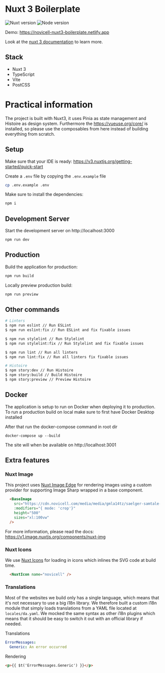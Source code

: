 # Nuxt 3 Boilerplate

![Nuxt version](https://img.shields.io/badge/Nuxt%20version-3.0.0.rc.12-3643B3)
![Node version](https://img.shields.io/badge/Node%20version-16.17.1-026E00)

Demo: https://novicell-nuxt3-boilerplate.netlify.app

Look at the [nuxt 3 documentation](https://v3.nuxtjs.org) to learn more.

## Stack
- Nuxt 3
- TypeScript
- Vite
- PostCSS

# Practical information
The project is built with Nuxt3, it uses Pinia as state management and Histoire as design system. Furthermore the https://vueuse.org/core/ is installed, so please use the composables from here instead of building everything from scratch.

## Setup
Make sure that your IDE is ready:
https://v3.nuxtjs.org/getting-started/quick-start

Create a `.env` file by copying the `.env.example` file

```bash
cp .env.example .env
```

Make sure to install the dependencies:

```bash
npm i
```

## Development Server

Start the development server on http://localhost:3000

```bash
npm run dev
```

## Production

Build the application for production:

```bash
npm run build
```

Locally preview production build:

```bash
npm run preview
```

## Other commands

```bash
# Linters
$ npm run eslint // Run ESLint
$ npm run eslint:fix // Run ESLint and fix fixable issues

$ npm run stylelint // Run Stylelint
$ npm run stylelint:fix // Run Stylelint and fix fixable issues

$ npm run lint // Run all linters
$ npm run lint:fix // Run all linters fix fixable issues

# Histoire
$ npm story:dev // Run Histoire
$ npm story:build // Build Histoire
$ npm story:preview // Preview Histoire
```

## Docker

The application is setup to run on Docker when deploying it to production. To run a production build on local make sure to first have Docker Desktop installed

After that run the docker-compose command in root dir

```
docker-compose up --build
```

The site will when be available on http://localhost:3001

## Extra features

### Nuxt Image
This project uses [Nuxt Image Edge](https://v1.image.nuxtjs.org) for rendering images using a custom provider for supporting Image Sharp wrapped in a base component.
```html
  <BaseImage
    src="https://cdn.novicell.com/media/media/gmla14tz/saelger-samtale-jan-overgaard-kenneth-mansgaard-anders-thorup-nilsson-adam-peter-nielsen.jpg"
    :modifiers="{ mode: 'crop'}"
    height="500"
    sizes="xl:100vw"
  />
```
For more information, please read the docs: https://v1.image.nuxtjs.org/components/nuxt-img

### Nuxt Icons
We use [Nuxt Icons](https://github.com/gitFoxCode/nuxt-icons) for loading in icons which inlines the SVG code at build time. 
```html
  <NuxtIcon name="novicell" />
```

### Translations
Most of the websites we build only has a single language, which means that it's not necessary to use a big i18n library. We therefore built a custom i18n module that simply loads translations from a YAML file located at `locales/da.yaml`. We mocked the same syntax as other i18n plugins which means that it should be easy to switch it out with an official library if needed.

Translations
```yaml
ErrorMessages:
  Generic: An error occurred
```

Rendering
```html
<p>{{ $t('ErrorMessages.Generic') }}</p>
```

